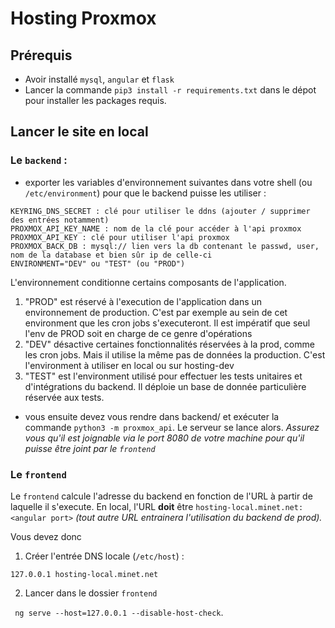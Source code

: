 # Hosting Proxmox

## Prérequis

- Avoir installé `mysql`, `angular` et `flask`
- Lancer la commande `pip3 install -r requirements.txt` dans le dépot pour installer les packages requis.

## Lancer le site en local 

### Le `backend` : 
- exporter les variables d'environnement suivantes dans votre shell (ou `/etc/environment`) pour que le backend puisse les utiliser : 

```
KEYRING_DNS_SECRET : clé pour utiliser le ddns (ajouter / supprimer des entrées notamment)
PROXMOX_API_KEY_NAME : nom de la clé pour accéder à l'api proxmox
PROXMOX_API_KEY : clé pour utiliser l'api proxmox
PROXMOX_BACK_DB : mysql:// lien vers la db contenant le passwd, user, nom de la database et bien sûr ip de celle-ci
ENVIRONMENT="DEV" ou "TEST" (ou "PROD")
```
L'environnement conditionne certains composants de l'application. 
1. "PROD" est réservé à l'execution de l'application dans un environnement de production. C'est par exemple au sein de cet environment que les cron jobs s'executeront. Il est impératif que seul l'env de PROD soit en charge de ce genre d'opérations
2. "DEV" désactive certaines fonctionnalités réservées à la prod, comme les cron jobs. Mais il utilise la même pas de données la production. C'est l'environment à utiliser en local ou sur hosting-dev
3. "TEST" est l'environment utilisé pour effectuer les tests unitaires et d'intégrations du backend. Il déploie un base de donnée particulière réservée aux tests.

- vous ensuite devez vous rendre dans backend/ et exécuter la commande `python3 -m proxmox_api`. Le serveur se lance alors. *Assurez vous qu'il est joignable via le port 8080 de votre machine pour qu'il puisse être joint par le `frontend`*


### Le `frontend`
Le `frontend` calcule l'adresse du backend en fonction de l'URL à partir de laquelle il s'execute. En local, l'URL **doit** être `hosting-local.minet.net:<angular port>` *(tout autre URL entrainera l'utilisation du backend de prod).*

Vous devez donc 
1. Créer l'entrée DNS locale (`/etc/host`)  : 

``127.0.0.1 hosting-local.minet.net``

2. Lancer dans le dossier `frontend`

 ` ng serve --host=127.0.0.1 --disable-host-check`.